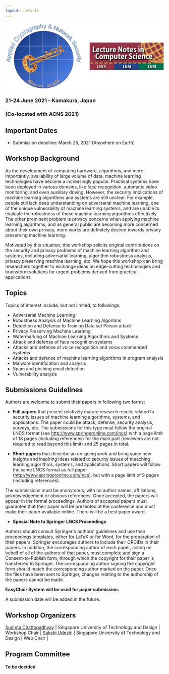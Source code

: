 ```yaml
---
layout: default
---
```


<!-- # Security in Machine Learning and its Applications (SiMLA 2020) -->

<!-- <img class="profile-picture" src="sherlock.jpg"> -->
<!-- ![](images/simla-logo.png =180x) -->
<img src="images/simla-logo.png"/>

### 21-24 June 2021 - Kamakura, Japan 

### (Co-located with ACNS 2021)


## Important Dates

- Submission deadline: March 25, 2021 (Anywhere on Earth)

## Workshop Background

As the development of computing hardware, algorithms, and more importantly, availability of large volume of data, machine learning technologies have become a increasingly popular. Practical systems have been deployed in various domains, like face recognition, automatic video monitoring, and even auxiliary driving. However, the security implications of machine learning algorithms and systems are still unclear. For example, people still lack deep understanding on adversarial machine learning, one of the unique vulnerability of machine learning systems, and are unable to evaluate the robustness of those machine learning algorithms effectively. The other prominent problem is privacy concerns when applying machine learning algorithms, and as general public are becoming more concerned about their own privacy, more works are definitely desired towards privacy preserving machine learning.

Motivated by this situation, this workshop solicits original contributions on the security and privacy problems of machine learning algorithm and systems, including adversarial learning, algorithm robustness analysis, privacy preserving machine learning, etc. We hope this workshop can bring researchers together to exchange ideas on edge-cutting technologies and brainstorm solutions for urgent problems derived from practical applications.

## Topics

Topics of interest include, but not limited, to followings:

   - Adversarial Machine Learning
   - Robustness Analysis of Machine Learning Algoritms
   - Detection and Defense to Training Data set Poison attack
   - Privacy Preserving Machine Learning
   - Watermarking of Machine Learning Algorithms and Systems
   - Attack and defense of face recognition systems
   - Attacks and defense of voice recognition and voice commanded systems
   - Attacks and defense of machine learning algorithms in program analysis
   - Malware identification and analysis
   - Spam and phshing email detection
   - Vulnerability analysis
 

## Submissions Guidelines

Authors are welcome to submit their papers in following two forms:

   - **Full papers** that present relatively mature research results related to security issues of machine learning algorithms, systems, and applications. The paper could be attack, defense, security analysis, surveys, etc. The submissions for this type must follow the original LNCS format (see http://www.springeronline.com/lncs) with a page limit of 18 pages (including references) for the main part (reviewers are not required to read beyond this limit) and 25 pages in total.

   - **Short papers** that describe an on-going work and bring some new insights and inspiring ideas related to security issues of meaching learning algorithms, systems, and applications. Short papers will follow the same LNCS format as full paper (http://www.springeronline.com/lncs), but with a page limit of 9 pages (including references).

The submissions must be anonymous, with no author names, affiliations, acknowledgement or obvious references. Once accepted, the papers will appear in the formal proceedings. Authors of accepted papers must guarantee that their paper will be presented at the conference and must make their paper available online. There will be a best paper award.

   - **Special Note to Springer LNCS Proceedings**

Authors should consult Springer's authors' guidelines and use their proceedings templates, either for LaTeX or for Word, for the preparation of their papers. Springer encourages authors to include their ORCIDs in their papers. In addition, the corresponding author of each paper, acting on behalf of all of the authors of that paper, must complete and sign a Consent-to-Publish form, through which the copyright for their paper is transferred to Springer. The corresponding author signing the copyright form should match the corresponding author marked on the paper. Once the files have been sent to Springer, changes relating to the authorship of the papers cannot be made.

**EasyChair System will be used for paper submission.**

A submission date will be added in the future.

<!-- https://easychair.org/conferences/?conf=simla2020 -->

## Workshop Organizers


[Sudipta Chattopadhyay](https://asset-group.github.io/) | Singapore University of Technology and Design  | Workshop Chair |
[Sakshi Udeshi](https://asset-group.github.io/) | Singapore University of Technology and Design  | Web Chair |

## Program Committee


#### To be decided 


